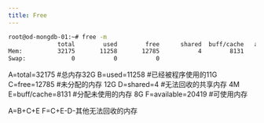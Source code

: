 ```yaml
---
title: Free
---
```


```bash
root@od-mongdb-01:~# free -m
              total        used        free      shared  buff/cache   available
Mem:          32175       11258       12785           4        8131       20419
Swap:             0           0           0
```

A=total=32175 #总内存32G
B=used=11258 #已经被程序使用的11G
C=free=12785 #未分配的内存 12G
D=shared=4   #无法回收的共享内存 4M
E=buff/cache=8131 #分配未使用的内存 8G
F=available=20419 #可使用内存

A=B+C+E 
F=C+E-D-其他无法回收的内存
